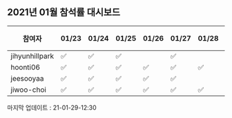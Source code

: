## 2021년 01월 참석률 대시보드
|참여자|01/23|01/24|01/25|01/26|01/27|01/28|01/29|01/30|01/31|참석률|
|--|--|--|--|--|--|--|--|--|--|--|
|jihyunhillpark|✅|✅|✅||✅|||||44%
|hoonti06|✅|✅|✅|✅|✅|✅||||67%
|jeesooyaa|✅|✅|✅|✅|✅|||||56%
|jiwoo-choi|✅|✅|✅|✅|✅|✅||||67%

마지막 업데이트 : 21-01-29-12:30